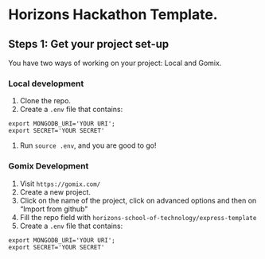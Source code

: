 # Horizons Hackathon Template.

## Steps 1: Get your project set-up
You have two ways of working on your project: Local and Gomix.

### Local development
1. Clone the repo.
1. Create a `.env` file that contains:

  ```
  export MONGODB_URI='YOUR URI';
  export SECRET='YOUR SECRET'
  ```
  
1. Run `source .env`, and you are good to go!

### Gomix Development
1. Visit `https://gomix.com/`
1. Create a new project.
1. Click on the name of the project, click on advanced options and then on
“Import from github"
1. Fill the repo field with `horizons-school-of-technology/express-template`
1. Create a `.env` file that contains:

  ```
  export MONGODB_URI='YOUR URI';
  export SECRET='YOUR SECRET'
  ```

